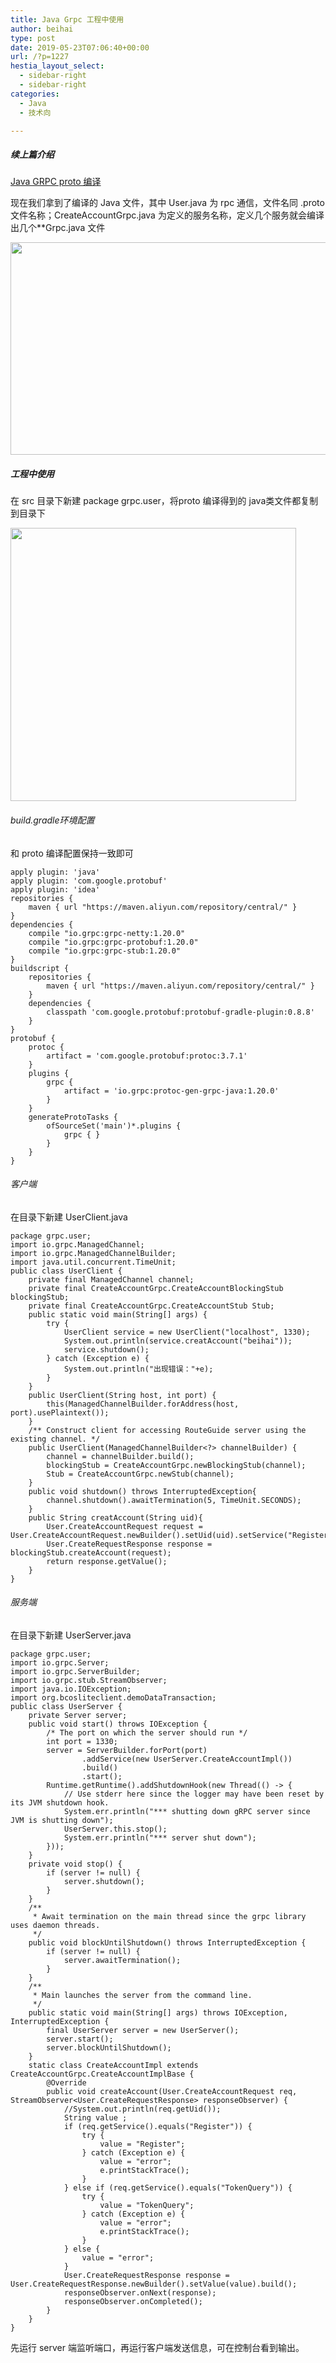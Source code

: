 ```yaml
---
title: Java Grpc 工程中使用
author: beihai
type: post
date: 2019-05-23T07:06:40+00:00
url: /?p=1227
hestia_layout_select:
  - sidebar-right
  - sidebar-right
categories:
  - Java
  - 技术向

---
```

##### 续上篇介绍

<a href="https://www.wingsxdu.com/?p=1216" target="_blank" rel="noopener noreferrer">Java GRPC proto 编译</a>
  
现在我们拿到了编译的 Java 文件，其中 User.java 为 rpc 通信，文件名同 .proto 文件名称；CreateAccountGrpc.java 为定义的服务名称，定义几个服务就会编译出几个**Grpc.java 文件
  
<img src="https://www.wingsxdu.com/wp-content/uploads/2019/05/java-proto-1-name-1-1.png" alt="" width="646" height="340" class="size-full wp-image-1228 aligncenter" />

##### 工程中使用

在 src 目录下新建 package grpc.user，将proto 编译得到的 java类文件都复制到目录下
  
<img src="https://www.wingsxdu.com/wp-content/uploads/2019/05/java-proto-1-use-1-1.png" alt="" width="457" height="437" class="size-full wp-image-1229 aligncenter" />

###### build.gradle环境配置

和 proto 编译配置保持一致即可

<pre class="pure-highlightjs"><code class="null">apply plugin: 'java'
apply plugin: 'com.google.protobuf'
apply plugin: 'idea'
repositories {
    maven { url "https://maven.aliyun.com/repository/central/" }
}
dependencies {
    compile "io.grpc:grpc-netty:1.20.0"
    compile "io.grpc:grpc-protobuf:1.20.0"
    compile "io.grpc:grpc-stub:1.20.0"
}
buildscript {
    repositories {
        maven { url "https://maven.aliyun.com/repository/central/" }
    }
    dependencies {
        classpath 'com.google.protobuf:protobuf-gradle-plugin:0.8.8'
    }
}
protobuf {
    protoc {
        artifact = 'com.google.protobuf:protoc:3.7.1'
    }
    plugins {
        grpc {
            artifact = 'io.grpc:protoc-gen-grpc-java:1.20.0'
        }
    }
    generateProtoTasks {
        ofSourceSet('main')*.plugins {
            grpc { }
        }
    }
}</code></pre>

###### 客户端

在目录下新建 UserClient.java

<pre class="pure-highlightjs"><code class="java">package grpc.user;
import io.grpc.ManagedChannel;
import io.grpc.ManagedChannelBuilder;
import java.util.concurrent.TimeUnit;
public class UserClient {
    private final ManagedChannel channel;
    private final CreateAccountGrpc.CreateAccountBlockingStub blockingStub;
    private final CreateAccountGrpc.CreateAccountStub Stub;
    public static void main(String[] args) {
        try {
            UserClient service = new UserClient("localhost", 1330);
            System.out.println(service.creatAccount("beihai"));
            service.shutdown();
        } catch (Exception e) {
            System.out.println("出现错误："+e);
        }
    }
    public UserClient(String host, int port) {
        this(ManagedChannelBuilder.forAddress(host, port).usePlaintext());
    }
    /** Construct client for accessing RouteGuide server using the existing channel. */
    public UserClient(ManagedChannelBuilder&lt;?&gt; channelBuilder) {
        channel = channelBuilder.build();
        blockingStub = CreateAccountGrpc.newBlockingStub(channel);
        Stub = CreateAccountGrpc.newStub(channel);
    }
    public void shutdown() throws InterruptedException{
        channel.shutdown().awaitTermination(5, TimeUnit.SECONDS);
    }
    public String creatAccount(String uid){
        User.CreateAccountRequest request = User.CreateAccountRequest.newBuilder().setUid(uid).setService("Register").build();
        User.CreateRequestResponse response = blockingStub.createAccount(request);
        return response.getValue();
    }
}</code></pre>

###### 服务端

在目录下新建 UserServer.java

<pre class="pure-highlightjs"><code class="null">package grpc.user;
import io.grpc.Server;
import io.grpc.ServerBuilder;
import io.grpc.stub.StreamObserver;
import java.io.IOException;
import org.bcosliteclient.demoDataTransaction;
public class UserServer {
    private Server server;
    public void start() throws IOException {
        /* The port on which the server should run */
        int port = 1330;
        server = ServerBuilder.forPort(port)
                .addService(new UserServer.CreateAccountImpl())
                .build()
                .start();
        Runtime.getRuntime().addShutdownHook(new Thread(() -&gt; {
            // Use stderr here since the logger may have been reset by its JVM shutdown hook.
            System.err.println("*** shutting down gRPC server since JVM is shutting down");
            UserServer.this.stop();
            System.err.println("*** server shut down");
        }));
    }
    private void stop() {
        if (server != null) {
            server.shutdown();
        }
    }
    /**
     * Await termination on the main thread since the grpc library uses daemon threads.
     */
    public void blockUntilShutdown() throws InterruptedException {
        if (server != null) {
            server.awaitTermination();
        }
    }
    /**
     * Main launches the server from the command line.
     */
    public static void main(String[] args) throws IOException, InterruptedException {
        final UserServer server = new UserServer();
        server.start();
        server.blockUntilShutdown();
    }
    static class CreateAccountImpl extends CreateAccountGrpc.CreateAccountImplBase {
        @Override
        public void createAccount(User.CreateAccountRequest req, StreamObserver&lt;User.CreateRequestResponse&gt; responseObserver) {
            //System.out.println(req.getUid());
            String value ;
            if (req.getService().equals("Register")) {
                try {
                    value = "Register";
                } catch (Exception e) {
                    value = "error";
                    e.printStackTrace();
                }
            } else if (req.getService().equals("TokenQuery")) {
                try {
                    value = "TokenQuery";
                } catch (Exception e) {
                    value = "error";
                    e.printStackTrace();
                }
            } else {
                value = "error";
            }
            User.CreateRequestResponse response = User.CreateRequestResponse.newBuilder().setValue(value).build();
            responseObserver.onNext(response);
            responseObserver.onCompleted();
        }
    }
}</code></pre>

先运行 server 端监听端口，再运行客户端发送信息，可在控制台看到输出。